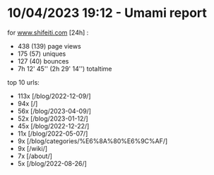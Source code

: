 # 10/04/2023 19:12 - Umami report
for www.shifeiti.com [24h] :

 - 438 (139) page views
 - 175 (57) uniques
 - 127 (40) bounces
 - 7h 12' 45'' (2h 29' 14'') totaltime


top 10 urls:
 - 113x [/blog/2022-12-09/]
 - 94x [/]
 - 56x [/blog/2023-04-09/]
 - 52x [/blog/2023-01-12/]
 - 45x [/blog/2022-12-22/]
 - 11x [/blog/2022-05-07/]
 - 9x [/blog/categories/%E6%8A%80%E6%9C%AF/]
 - 9x [/wiki/]
 - 7x [/about/]
 - 5x [/blog/2022-08-26/]


